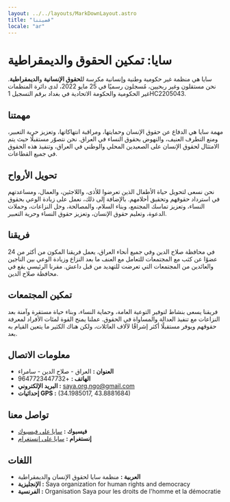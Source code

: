 ```yaml
---
layout: ../../layouts/MarkDownLayout.astro
title: "قضيتنا"
locale: "ar"
---
```


# سايا: تمكين الحقوق والديمقراطية

سايا هي منظمة غير حكومية وطنية وإنسانية مكرسة لل**حقوق الإنسانية** و**الديمقراطية**. نحن مستقلون وغير ربحيين، مُسجلون رسميًا في 25 مايو 2022، لدى دائرة المنظمات غير الحكومية والحكومة الاتحادية في بغداد برقم التسجيل 1HC2205043.

## مهمتنا

مهمة سايا هي الدفاع عن حقوق الإنسان وحمايتها، ومراقبة انتهاكاتها، وتعزيز حرية التعبير، ومنع التطرف العنيف، والنهوض بحقوق النساء في العراق. نحن نتصوّر مستقبلًا حيث يتم الامتثال لحقوق الإنسان على الصعيدين المحلي والوطني في العراق، وتنفيذ هذه الحقوق في جميع القطاعات.

## تحويل الأرواح

نحن نسعى لتحويل حياة الأطفال الذين تعرضوا للأذى، واللاجئين، والعمال، ومساعدتهم في استرداد حقوقهم وتحقيق أحلامهم. بالإضافة إلى ذلك، نعمل على زيادة الوعي بحقوق النساء، وتعزيز تماسك المجتمع، وبناء السلام، والمصالحة، وحل النزاعات، وحملات الدعوة، وتعليم حقوق الإنسان، وتعزيز حقوق النساء وحرية التعبير.

## فريقنا

في محافظة صلاح الدين وفي جميع أنحاء العراق، يعمل فريقنا المكون من أكثر من 24 عضوًا عن كثب مع المجتمعات للتعامل مع العنف ما بعد النزاع وزيادة الوعي بين الناجين والعائدين من المجتمعات التي تعرضت للتهديد من قبل داعش. مقرنا الرئيسي يقع في محافظة صلاح الدين.

## تمكين المجتمعات

فريقنا يسعى بنشاط لتوفير التوعية العامة، وحماية النساء، وبناء حياة مستقرة وآمنة بعد النزاعات مع تنفيذ العدالة والمساواة في الحقوق. عملنا يمنح القوة لمئات الأفراد لمعرفة حقوقهم ويوفر مستقبلًا أكثر إشراقًا لآلاف العائلات، ولكن هناك الكثير ما يتعين القيام به بعد.

## معلومات الاتصال

- **العنوان :** العراق - صلاح الدين - سامراء
- **الهاتف :** +9647723447732
- **البريد الإلكتروني :** [saya.org.ngo@gmail.com](mailto:saya.org.ngo@gmail.com)
- **إحداثيات GPS :** (34.1985017, 43.8881684)

## تواصل معنا

- **فيسبوك :** [سايا على فيسبوك](https://www.facebook.com/saya2205?mibextid=LQQJ4d)
- **إنستغرام :** [سايا على إنستغرام](https://instagram.com/munazamat_saya_huquq_alansan?igshid=MzRlODBiNWFlZA==)

## اللغات

- **العربية :** منظمة سايا لحقوق الإنسان والديمقراطية
- **الإنجليزية :** Saya organization for human rights and democracy
- **الفرنسية :** Organisation Saya pour les droits de l'homme et la démocratie
